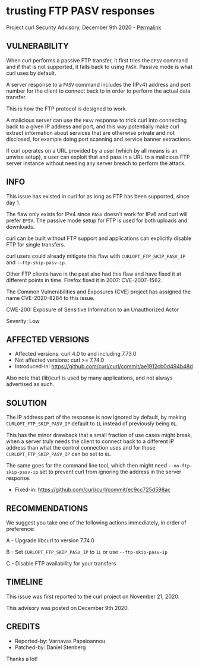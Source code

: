 trusting FTP PASV responses
===========================

Project curl Security Advisory, December 9th 2020 -
[Permalink](https://curl.se/docs/CVE-2020-8284.html)

VULNERABILITY
-------------

When curl performs a passive FTP transfer, it first tries the `EPSV` command
and if that is not supported, it falls back to using `PASV`.  Passive mode is
what curl uses by default.

A server response to a `PASV` command includes the (IPv4) address and port
number for the client to connect back to in order to perform the actual data
transfer.

This is how the FTP protocol is designed to work.

A malicious server can use the `PASV` response to trick curl into connecting
back to a given IP address and port, and this way potentially make curl
extract information about services that are otherwise private and not
disclosed, for example doing port scanning and service banner extractions.

If curl operates on a URL provided by a user (which by all means is an unwise
setup), a user can exploit that and pass in a URL to a malicious FTP server
instance without needing any server breach to perform the attack.

INFO
----

This issue has existed in curl for as long as FTP has been supported, since
day 1.

The flaw only exists for IPv4 since `PASV` doesn't work for IPv6 and curl will
prefer `EPSV`. The passive mode setup for FTP is used for both uploads and
downloads.

curl can be built without FTP support and applications can explicitly disable
FTP for single transfers.

curl users could already mitigate this flaw with `CURLOPT_FTP_SKIP_PASV_IP`
and `--ftp-skip-pasv-ip`.

Other FTP clients have in the past also had this flaw and have fixed it at
different points in time. Firefox fixed it in 2007: CVE-2007-1562.

The Common Vulnerabilities and Exposures (CVE) project has assigned the name
CVE-2020-8284 to this issue.

CWE-200: Exposure of Sensitive Information to an Unauthorized Actor

Severity: Low

AFFECTED VERSIONS
-----------------

- Affected versions: curl 4.0 to and including 7.73.0
- Not affected versions: curl >= 7.74.0
- Introduced-in: https://github.com/curl/curl/commit/ae1912cb0d494b48d

Also note that (lib)curl is used by many applications, and not always
advertised as such.

SOLUTION
------------

The IP address part of the response is now ignored by default, by making
`CURLOPT_FTP_SKIP_PASV_IP` default to `1L` instead of previously being `0L`.

This has the minor drawback that a small fraction of use cases might break,
when a server truly needs the client to connect back to a different IP address
than what the control connection uses and for those `CURLOPT_FTP_SKIP_PASV_IP`
can be set to `0L`.

The same goes for the command line tool, which then might need
`--no-ftp-skip-pasv-ip` set to prevent curl from ignoring the address in the
server response.

- Fixed-in: https://github.com/curl/curl/commit/ec9cc725d598ac

RECOMMENDATIONS
--------------

We suggest you take one of the following actions immediately, in order of
preference:

 A - Upgrade libcurl to version 7.74.0

 B - Set `CURLOPT_FTP_SKIP_PASV_IP` to `1L` or use `--ftp-skip-pasv-ip`

 C - Disable FTP availability for your transfers

TIMELINE
--------

This issue was first reported to the curl project on November 21, 2020.

This advisory was posted on December 9th 2020.

CREDITS
-------

- Reported-by: Varnavas Papaioannou
- Patched-by: Daniel Stenberg

Thanks a lot!
